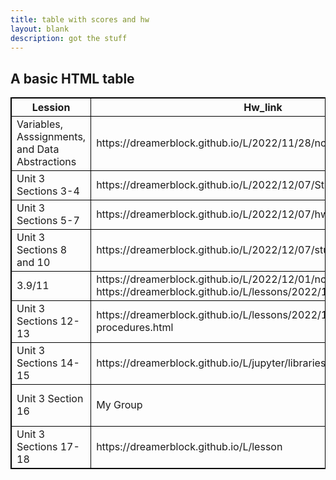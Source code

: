```yaml
---
title: table with scores and hw
layout: blank
description: got the stuff
---
```


<html>
<style>
table, th, td {
  border:1px solid black;
}
</style>
<body>

<h2>A basic HTML table</h2>

<table style="width:100%">
  <tr>
    <th>Lession</th>
    <th>Hw_link</th>
    <th>Grade</th>
  </tr>
  <tr>
    <td>Variables, Asssignments, and Data Abstractions</td>
    <td>https://dreamerblock.github.io/L/2022/11/28/notes.html</td>
    <td>0</td>
  </tr>
  <tr>
    <td>Unit 3 Sections 3-4</td>
    <td>https://dreamerblock.github.io/L/2022/12/07/Stings_hw_problem.html</td>
    <td>0.9/1</td>
  </tr>
  <tr>
    <td>Unit 3 Sections 5-7</td>
    <td>https://dreamerblock.github.io/L/2022/12/07/hwbool.html</td>
    <td>Pending</td>
  </tr>
  <tr>
    <td>Unit 3 Sections 8 and 10</td>
    <td>https://dreamerblock.github.io/L/2022/12/07/stuffishting.html</td>
    <td>1/1</td>
  </tr>
    <tr>
    <td>3.9/11</td>
    <td>https://dreamerblock.github.io/L/2022/12/01/notes3.html & https://dreamerblock.github.io/L/lessons/2022/12/07/lession6.html</td>
    <td>Pending</td>
  </tr>
    <tr>
    <td>Unit 3 Sections 12-13</td>
    <td>https://dreamerblock.github.io/L/lessons/2022/12/07/developing-procedures.html</td>
    <td>0.9</td>
  </tr>
    <tr>
    <td>Unit 3 Sections 14-15</td>
    <td>https://dreamerblock.github.io/L/jupyter/libraries</td>
    <td>pending</td>
  </tr>
    <tr>
    <td>Unit 3 Section 16</td>
    <td>My Group</td>
    <td>I don't Grade myself</td>
  </tr>
      <tr>
    <td>Unit 3 Sections 17-18</td>
    <td>https://dreamerblock.github.io/L/lesson</td>
    <td>pending</td>
  </tr>
</table>